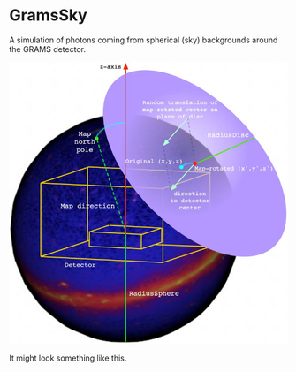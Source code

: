 # GramsSky

A simulation of photons coming from spherical (sky) backgrounds around the GRAMS detector. 

<img src="SkyDiagram.jpg" alt="Sky flux diagram" />

It might look something like this. 
